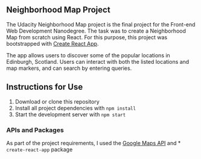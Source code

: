 ## Neighborhood Map Project

The Udacity Neighborhood Map project is the final project for the Front-end Web Development Nanodegree. The task was to create a Neighborhood Map from scratch using React. For this purpose, this project was bootstrapped with [Create React App](https://github.com/facebookincubator/create-react-app).

The app allows users to discover some of the popular locations in Edinburgh, Scotland.  Users can interact with both the listed locations and map markers, and can search by entering queries. 

## Instructions for Use

1. Download or clone this repository
2. Install all project dependencies with `npm install`
3. Start the development server with `npm start`

### APIs and Packages
As part of the project requirements, I used the [Google Maps API](https://cloud.google.com/maps-platform/) and * `create-react-app` package
